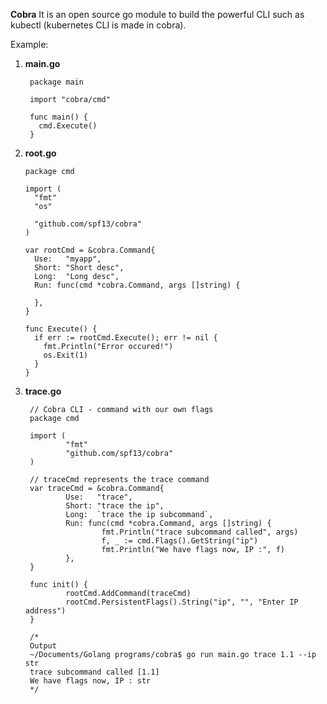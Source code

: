 **Cobra**
It is an open source go module to build the powerful CLI such as kubectl (kubernetes CLI is made in cobra).

Example:

1. **main.go**

        package main

        import "cobra/cmd"

        func main() {
          cmd.Execute()
        }
       
 2. **root.go**
 
        package cmd

        import (
          "fmt"
          "os"

          "github.com/spf13/cobra"
        )

        var rootCmd = &cobra.Command{
          Use:   "myapp",
          Short: "Short desc",
          Long:  "Long desc",
          Run: func(cmd *cobra.Command, args []string) {

          },
        }

        func Execute() {
          if err := rootCmd.Execute(); err != nil {
            fmt.Println("Error occured!")
            os.Exit(1)
          }
        }

3. **trace.go**
        
        // Cobra CLI - command with our own flags
        package cmd

        import (
                "fmt"
                "github.com/spf13/cobra"
        )

        // traceCmd represents the trace command
        var traceCmd = &cobra.Command{
                Use:   "trace",
                Short: "trace the ip",
                Long:  `trace the ip subcommand`,
                Run: func(cmd *cobra.Command, args []string) {
                        fmt.Println("trace subcommand called", args)
                        f, _ := cmd.Flags().GetString("ip")
                        fmt.Println("We have flags now, IP :", f)
                },
        }

        func init() {
                rootCmd.AddCommand(traceCmd)
                rootCmd.PersistentFlags().String("ip", "", "Enter IP address")
        }

        /*
        Output
        ~/Documents/Golang programs/cobra$ go run main.go trace 1.1 --ip str
        trace subcommand called [1.1]
        We have flags now, IP : str
        */


